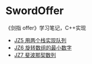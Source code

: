# SwordOffer

《剑指 offer》学习笔记，C++实现

- [JZ5 用两个栈实现队列](./JZ5用两个栈实现队列)
- [JZ6 旋转数组的最小数字](./JZ6旋转数组的最小数字)
- [JZ7 斐波那契数列](./JZ7斐波那契数列)
